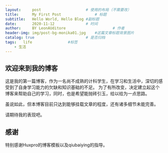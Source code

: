 ```yaml
---
layout:     post   				    # 使用的布局（不需要改）
title:      My First Post 				# 标题 
subtitle:   Hello World, Hello Blog #副标题
date:       2020-11-12 				# 时间
author:     BY LeonAUditore						# 作者
header-img: img/post-bg-monika01.jpg 	#这篇文章标题背景图片
catalog: true 						# 是否归档
tags:   life				#标签
    - 生活
---
```


## 欢迎来到我的博客
这是我的第一篇博客，作为一名尚不成熟的计科学生，在学习和生活中，深切的感受到了自身学习能力的欠缺和知识基础的不足。
为了有所改变，决定建立起这个博客来帮助自己的学习，同时，也是希望能抛砖引玉，给以给为一点思路。

虽说如此，但本博客目前只达到能够挂载文章的程度，还有诸多细节未能完善。

请期待我的表现吧。

## 感谢
特别感谢Huxpro的博客模板以及qiubaiying的指导。